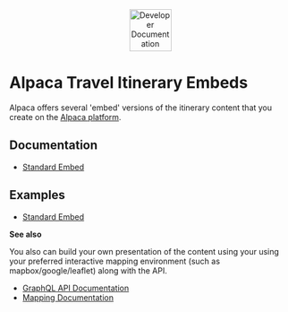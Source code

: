 <div align="center">
  <img alt="Developer Documentation" src="https://developer.alpacamaps.com/_media/logo.svg" height="75" width="75" />
</div>

# Alpaca Travel Itinerary Embeds

Alpaca offers several 'embed' versions of the itinerary content that you create
on the [Alpaca platform](https://www.alpaca.travel/).

## Documentation

- [Standard Embed](/docs/Standard%20Embed/)

## Examples

- [Standard Embed](/examples/standard%20embed/)

**See also**

You also can build your own presentation of the content using your using your
preferred interactive mapping environment (such as mapbox/google/leaflet) along
with the API.

- [GraphQL API Documentation](https://github.com/AlpacaTravel/graphql-docs)
- [Mapping Documentation](https://github.com/AlpacaTravel/mapping-docs)
